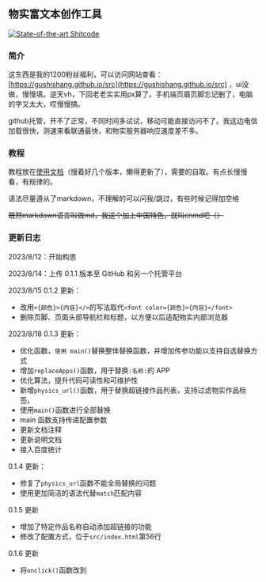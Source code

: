 ## 物实富文本创作工具

[![State-of-the-art Shitcode](https://img.shields.io/static/v1?label=State-of-the-art&message=Shitcode&color=7B5804)](https://github.com/trekhleb/state-of-the-art-shitcode)

### 简介

这东西是我的1200粉丝福利，可以访问网站查看：[https://gushishang.github.io/src](https://gushishang.github.io/src) ，ui没做，慢慢填。逆天vh，下回老老实实用px算了。手机端页眉页脚忘记删了，电脑的字又太大，哎慢慢搞。

github托管，开不了正常，不同时间多试试，移动可能直接访问不了。我这边电信加载很快，测速来看联通最快，和物实服务器响应速度差不多。

### 教程

教程放在[使用文档](https://gitee.com/shang-yicheng/richtext/blob/master/help.md)（慢着好几个版本，懒得更新了），需要的自取。有点长慢慢看，有规律的。

语法尽量遵从了markdown，不理解的可以问我/跳过，有些时候记得加空格

~~既然markdown语言叫做md，我这个加上中国特色，就叫cnmd吧（）~~

### 更新日志

2023/8/12：开始构思

2023/8/14：上传 0.1.1 版本至 GitHub 和另一个托管平台

2023/8/15 0.1.2 更新：
- 改用`<{颜色}>{内容}</>`的写法取代`<font color={颜色}>{内容}</font>`
- 删除页脚、页面头部导航栏和标题，以方便以后适配物实内部浏览器

2023/8/18 0.1.3 更新：
- 优化函数，`使用 main()`替换整体替换函数，并增加传参功能以支持自选替换方式
- 增加`replaceApps()`函数，用于替换`:名称:`的 APP
- 优化算法，提升代码可读性和可维护性
- 新增`physics_url()`函数，用于替换超链接作品列表，支持过滤物实作品标签。
- 使用`main()`函数进行全部替换
- main 函数支持传递配置参数
- 更新文档注释
- 更新说明文档
- 接入百度统计

0.1.4 更新：
- 修复了`physics_url`函数不能全局替换的问题
- 使用更加简洁的语法代替`match`匹配内容

0.1.5 更新
- 增加了特定作品名称自动添加超链接的功能
- 修改了配置方式，位于`src/index.html`第56行

0.1.6 更新
- 将`onclick()`函数改到<script>标签内实现
- 删除了复制的旧方法，使用第三方库复制
- 增加了`清空输入输出`功能
- 复制内容时，将会先进行转换
- 大部分功能写入函数内部，方便维护。共有内容放入`public.js`
- 优化了代码体积，以及其他
- 富文本创作网页增加了设置功能，位于src/new_setting.html

### 参与贡献
1.  Fork 本仓库的dic文件夹下源码
2.  新建 Feat_xxx 分支
3.  提交代码
4.  新建 Pull Request

